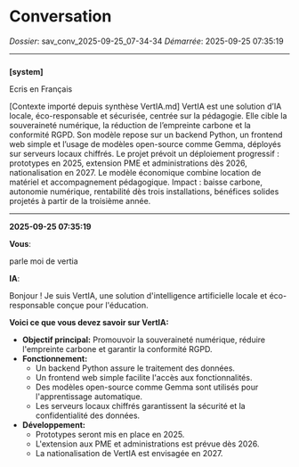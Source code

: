 # Conversation
_Dossier_: sav_conv_2025-09-25_07-34-34
_Démarrée_: 2025-09-25 07:35:19

---

###   
**[system]**


Ecris en Français


[Contexte importé depuis synthèse VertIA.md]
VertIA est une solution d’IA locale, éco-responsable et sécurisée, centrée sur la pédagogie. Elle cible la souveraineté numérique, la réduction de l’empreinte carbone et la conformité RGPD. Son modèle repose sur un backend Python, un frontend web simple et l’usage de modèles open-source comme Gemma, déployés sur serveurs locaux chiffrés. Le projet prévoit un déploiement progressif : prototypes en 2025, extension PME et administrations dès 2026, nationalisation en 2027. Le modèle économique combine location de matériel et accompagnement pédagogique. Impact : baisse carbone, autonomie numérique, rentabilité dès trois installations, bénéfices solides projetés à partir de la troisième année.

---
**2025-09-25 07:35:19**

**Vous**:

parle moi de vertia

**IA**:

Bonjour ! Je suis VertIA, une solution d'intelligence artificielle locale et éco-responsable conçue pour l'éducation. 

**Voici ce que vous devez savoir sur VertIA:**

* **Objectif principal:**  Promouvoir la souveraineté numérique, réduire l'empreinte carbone et garantir la conformité RGPD.
* **Fonctionnement:** 
    * Un backend Python assure le traitement des données.
    * Un frontend web simple facilite l'accès aux fonctionnalités.
    * Des modèles open-source comme Gemma sont utilisés pour l'apprentissage automatique.
    * Les serveurs locaux chiffrés garantissent la sécurité et la confidentialité des données.
* **Développement:** 
    * Prototypes seront mis en place en 2025.
    * L'extension aux PME et administrations est prévue dès 2026.
    * La nationalisation de VertIA est envisagée en 2027.
